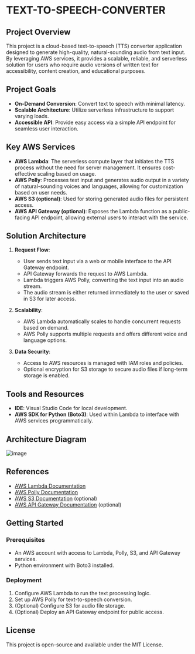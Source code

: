 # TEXT-TO-SPEECH-CONVERTER

## Project Overview

This project is a cloud-based text-to-speech (TTS) converter application designed to generate high-quality, natural-sounding audio from text input. By leveraging AWS services, it provides a scalable, reliable, and serverless solution for users who require audio versions of written text for accessibility, content creation, and educational purposes.

## Project Goals

- **On-Demand Conversion**: Convert text to speech with minimal latency.
- **Scalable Architecture**: Utilize serverless infrastructure to support varying loads.
- **Accessible API**: Provide easy access via a simple API endpoint for seamless user interaction.

## Key AWS Services

- **AWS Lambda**: The serverless compute layer that initiates the TTS process without the need for server management. It ensures cost-effective scaling based on usage.
- **AWS Polly**: Processes text input and generates audio output in a variety of natural-sounding voices and languages, allowing for customization based on user needs.
- **AWS S3 (optional)**: Used for storing generated audio files for persistent access.
- **AWS API Gateway (optional)**: Exposes the Lambda function as a public-facing API endpoint, allowing external users to interact with the service.

## Solution Architecture

1. **Request Flow**:
   - User sends text input via a web or mobile interface to the API Gateway endpoint.
   - API Gateway forwards the request to AWS Lambda.
   - Lambda triggers AWS Polly, converting the text input into an audio stream.
   - The audio stream is either returned immediately to the user or saved in S3 for later access.

2. **Scalability**:
   - AWS Lambda automatically scales to handle concurrent requests based on demand.
   - AWS Polly supports multiple requests and offers different voice and language options.

3. **Data Security**:
   - Access to AWS resources is managed with IAM roles and policies.
   - Optional encryption for S3 storage to secure audio files if long-term storage is enabled.

## Tools and Resources

- **IDE**: Visual Studio Code for local development.
- **AWS SDK for Python (Boto3)**: Used within Lambda to interface with AWS services programmatically.

## Architecture Diagram

![image](https://github.com/user-attachments/assets/3153bbad-0f99-47ed-ae26-16381f2de184)


## References

- [AWS Lambda Documentation](https://docs.aws.amazon.com/lambda/)
- [AWS Polly Documentation](https://docs.aws.amazon.com/polly/)
- [AWS S3 Documentation](https://docs.aws.amazon.com/s3/) (optional)
- [AWS API Gateway Documentation](https://docs.aws.amazon.com/apigateway/) (optional)

## Getting Started

### Prerequisites

- An AWS account with access to Lambda, Polly, S3, and API Gateway services.
- Python environment with Boto3 installed.

### Deployment

1. Configure AWS Lambda to run the text processing logic.
2. Set up AWS Polly for text-to-speech conversion.
3. (Optional) Configure S3 for audio file storage.
4. (Optional) Deploy an API Gateway endpoint for public access.

## License

This project is open-source and available under the MIT License.
